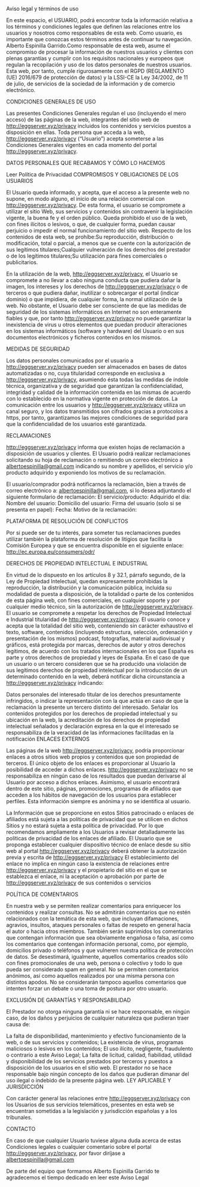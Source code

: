 Aviso legal y términos de uso

En este espacio, el USUARIO, podrá encontrar toda la información relativa a los términos y condiciones legales que definen las relaciones entre los usuarios y nosotros como responsables de esta web. Como usuario, es importante que conozcas estos términos antes de continuar tu navegación. Alberto Espinilla Garrido.Como responsable de esta web, asume el compromiso de procesar la información de nuestros usuarios y clientes con plenas garantías y cumplir con los requisitos nacionales y europeos que regulan la recopilación y uso de los datos personales de nuestros usuarios. Esta web, por tanto, cumple rigurosamente con el RGPD (REGLAMENTO (UE) 2016/679 de protección de datos) y la LSSI-CE la Ley 34/2002, de 11 de julio, de servicios de la sociedad de la información y de comercio electrónico.

CONDICIONES GENERALES DE USO

Las presentes Condiciones Generales regulan el uso (incluyendo el mero acceso) de las páginas de la web, integrantes del sitio web de http://eggserver.xyz/privacy incluidos los contenidos y servicios puestos a disposición en ellas. Toda persona que acceda a la web, http://eggserver.xyz/privacy (“Usuario”) acepta someterse a las Condiciones Generales vigentes en cada momento del portal http://eggserver.xyz/privacy.

DATOS PERSONALES QUE RECABAMOS Y CÓMO LO HACEMOS

Leer Política de Privacidad
COMPROMISOS Y OBLIGACIONES DE LOS USUARIOS

El Usuario queda informado, y acepta, que el acceso a la presente web no supone, en modo alguno, el inicio de una relación comercial con http://eggserver.xyz/privacy. De esta forma, el usuario se compromete a utilizar el sitio Web, sus servicios y contenidos sin contravenir la legislación vigente, la buena fe y el orden público.
Queda prohibido el uso de la web, con fines ilícitos o lesivos, o que, de cualquier forma, puedan causar perjuicio o impedir el normal funcionamiento del sitio web. Respecto de los contenidos de esta web, se prohíbe:Su reproducción, distribución o modificación, total o parcial, a menos que se cuente con la autorización de sus legítimos titulares;Cualquier vulneración de los derechos del prestador o de los legítimos titulares;Su utilización para fines comerciales o publicitarios.

En la utilización de la web, http://eggserver.xyz/privacy, el Usuario se compromete a no llevar a cabo ninguna conducta que pudiera dañar la imagen, los intereses y los derechos de http://eggserver.xyz/privacy o de terceros o que pudiera dañar, inutilizar o sobrecargar el portal (indicar dominio) o que impidiera, de cualquier forma, la normal utilización de la web. No obstante, el Usuario debe ser consciente de que las medidas de seguridad de los sistemas informáticos en Internet no son enteramente fiables y que, por tanto http://eggserver.xyz/privacy no puede garantizar la inexistencia de virus u otros elementos que puedan producir alteraciones en los sistemas informáticos (software y hardware) del Usuario o en sus documentos electrónicos y ficheros contenidos en los mismos.

MEDIDAS DE SEGURIDAD

Los datos personales comunicados por el usuario a http://eggserver.xyz/privacy pueden ser almacenados en bases de datos automatizadas o no, cuya titularidad corresponde en exclusiva a http://eggserver.xyz/privacy, asumiendo ésta todas las medidas de índole técnica, organizativa y de seguridad que garantizan la confidencialidad, integridad y calidad de la información contenida en las mismas de acuerdo con lo establecido en la normativa vigente en protección de datos.
La comunicación entre los usuarios y http://eggserver.xyz/privacy utiliza un canal seguro, y los datos transmitidos son cifrados gracias a protocolos a https, por tanto, garantizamos las mejores condiciones de seguridad para que la confidencialidad de los usuarios esté garantizada.

RECLAMACIONES

http://eggserver.xyz/privacy informa que existen hojas de reclamación a disposición de usuarios y clientes. El Usuario podrá realizar reclamaciones solicitando su hoja de reclamación o remitiendo un correo electrónico a albertoespinilla@gmail.com indicando su nombre y apellidos, el servicio y/o producto adquirido y exponiendo los motivos de su reclamación.

El usuario/comprador podrá notificarnos la reclamación, bien a través de correo electrónico a: albertoespinilla@gmail.com, si lo desea adjuntando el siguiente formulario de reclamación: El servicio/producto: Adquirido el día: Nombre del usuario: Domicilio del usuario: Firma del usuario (solo si se presenta en papel): Fecha: Motivo de la reclamación:

PLATAFORMA DE RESOLUCIÓN DE CONFLICTOS

Por si puede ser de tu interés, para someter tus reclamaciones puedes utilizar también la plataforma de resolución de litigios que facilita la Comisión Europea y que se encuentra disponible en el siguiente enlace: http://ec.europa.eu/consumers/odr/

DERECHOS DE PROPIEDAD INTELECTUAL E INDUSTRIAL

En virtud de lo dispuesto en los artículos 8 y 32.1, párrafo segundo, de la Ley de Propiedad Intelectual, quedan expresamente prohibidas la reproducción, la distribución y la comunicación pública, incluida su modalidad de puesta a disposición, de la totalidad o parte de los contenidos de esta página web, con fines comerciales, en cualquier soporte y por cualquier medio técnico, sin la autorización de http://eggserver.xyz/privacy. El usuario se compromete a respetar los derechos de Propiedad Intelectual e Industrial titularidad de http://eggserver.xyz/privacy.
El usuario conoce y acepta que la totalidad del sitio web, conteniendo sin carácter exhaustivo el texto, software, contenidos (incluyendo estructura, selección, ordenación y presentación de los mismos) podcast, fotografías, material audiovisual y gráficos, está protegida por marcas, derechos de autor y otros derechos legítimos, de acuerdo con los tratados internacionales en los que España es parte y otros derechos de propiedad y leyes de España. En el caso de que un usuario o un tercero consideren que se ha producido una violación de sus legítimos derechos de propiedad intelectual por la introducción de un determinado contenido en la web, deberá notificar dicha circunstancia a http://eggserver.xyz/privacy indicando:

Datos personales del interesado titular de los derechos presuntamente infringidos, o indicar la representación con la que actúa en caso de que la reclamación la presente un tercero distinto del interesado.
Señalar los contenidos protegidos por los derechos de propiedad intelectual y su ubicación en la web, la acreditación de los derechos de propiedad intelectual señalados y declaración expresa en la que el interesado se responsabiliza de la veracidad de las informaciones facilitadas en la notificación
ENLACES EXTERNOS

Las páginas de la web http://eggserver.xyz/privacy, podría proporcionar enlaces a otros sitios web propios y contenidos que son propiedad de terceros. El único objeto de los enlaces es proporcionar al Usuario la posibilidad de acceder a dichos enlaces. http://eggserver.xyz/privacy no se responsabiliza en ningún caso de los resultados que puedan derivarse al Usuario por acceso a dichos enlaces.
Asimismo, el usuario encontrará dentro de este sitio, páginas, promociones, programas de afiliados que acceden a los hábitos de navegación de los usuarios para establecer perfiles. Esta información siempre es anónima y no se identifica al usuario.

La Información que se proporcione en estos Sitios patrocinado o enlaces de afiliados está sujeta a las políticas de privacidad que se utilicen en dichos Sitios y no estará sujeta a esta política de privacidad. Por lo que recomendamos ampliamente a los Usuarios a revisar detalladamente las políticas de privacidad de los enlaces de afiliado.
El Usuario que se proponga establecer cualquier dispositivo técnico de enlace desde su sitio web al portal http://eggserver.xyz/privacy deberá obtener la autorización previa y escrita de http://eggserver.xyz/privacy El establecimiento del enlace no implica en ningún caso la existencia de relaciones entre http://eggserver.xyz/privacy y el propietario del sitio en el que se establezca el enlace, ni la aceptación o aprobación por parte de http://eggserver.xyz/privacy de sus contenidos o servicios

POLÍTICA DE COMENTARIOS

En nuestra web y se permiten realizar comentarios para enriquecer los contenidos y realizar consultas. No se admitirán comentarios que no estén relacionados con la temática de esta web, que incluyan difamaciones, agravios, insultos, ataques personales o faltas de respeto en general hacia el autor o hacia otros miembros. También serán suprimidos los comentarios que contengan información que sea obviamente engañosa o falsa, así como los comentarios que contengan información personal, como, por ejemplo, domicilios privado o teléfonos y que vulneren nuestra política de protección de datos.
Se desestimará, igualmente, aquellos comentarios creados sólo con fines promocionales de una web, persona o colectivo y todo lo que pueda ser considerado spam en general.
No se permiten comentarios anónimos, así como aquellos realizados por una misma persona con distintos apodos. No se considerarán tampoco aquellos comentarios que intenten forzar un debate o una toma de postura por otro usuario.

EXCLUSIÓN DE GARANTÍAS Y RESPONSABILIDAD

El Prestador no otorga ninguna garantía ni se hace responsable, en ningún caso, de los daños y perjuicios de cualquier naturaleza que pudieran traer causa de:

La falta de disponibilidad, mantenimiento y efectivo funcionamiento de la web, o de sus servicios y contenidos;
La existencia de virus, programas maliciosos o lesivos en los contenidos;
El uso ilícito, negligente, fraudulento o contrario a este Aviso Legal;
La falta de licitud, calidad, fiabilidad, utilidad y disponibilidad de los servicios prestados por terceros y puestos a disposición de los usuarios en el sitio web.
El prestador no se hace responsable bajo ningún concepto de los daños que pudieran dimanar del uso ilegal o indebido de la presente página web.
LEY APLICABLE Y JURISDICCIÓN

Con carácter general las relaciones entre http://eggserver.xyz/privacy con los Usuarios de sus servicios telemáticos, presentes en esta web se encuentran sometidas a la legislación y jurisdicción españolas y a los tribunales.

CONTACTO

En caso de que cualquier Usuario tuviese alguna duda acerca de estas Condiciones legales o cualquier comentario sobre el portal http://eggserver.xyz/privacy, por favor diríjase a albertoespinilla@gmail.com

De parte del equipo que formamos Alberto Espinilla Garrido te agradecemos el tiempo dedicado en leer este Aviso Legal
